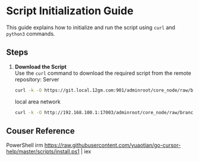 # Script Initialization Guide

This guide explains how to initialize and run the script using `curl` and `python3` commands.

## Steps

1. **Download the Script**  
   Use the `curl` command to download the required script from the remote repository:
    Server
   ```sh
   curl -k -O https://git.local.12gm.com:901/adminroot/core_node/raw/branch/main/ncore/base/initial/main.py && python3 main.py
   ```
    local area network
   ```sh
   curl -k -O http://192.168.100.1:17003/adminroot/core_node/raw/branch/main/ncore/base/initial/main.py && python3 main.py
   ```
   
## Couser Reference
PowerShell irm https://raw.githubusercontent.com/yuaotian/go-cursor-help/master/scripts/install.ps1 | iex